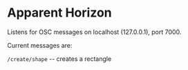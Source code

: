 # Apparent Horizon

Listens for OSC messages on localhost (127.0.0.1), port 7000.

Current messages are:

`/create/shape` -- creates a rectangle
